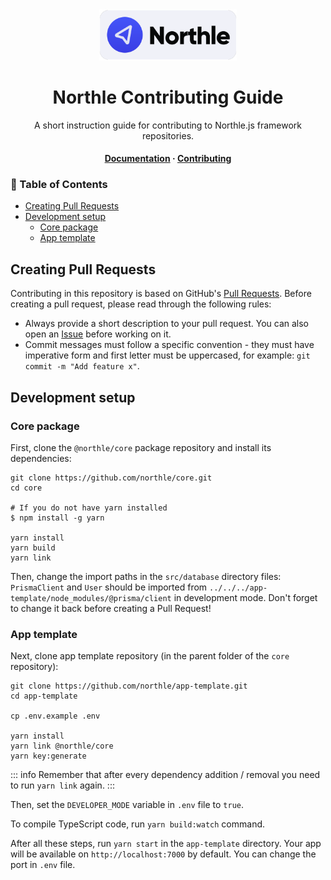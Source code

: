 <div align="center">
  <img src="../.github/logo-full.png" width="220">

  <h1>Northle Contributing Guide</h1>

  <p align="center">A short instruction guide for contributing to Northle.js framework repositories.</p>

  <h4>
    <a href="../README.md">Documentation</a>
    <span> · </span>
    <a href="CONTRIBUTING.md">Contributing</a>
  </h4>
</div>

<!-- omit in toc -->
### 📓 Table of Contents

- [Creating Pull Requests](#creating-pull-requests)
- [Development setup](#development-setup)
  - [Core package](#core-package)
  - [App template](#app-template)

## Creating Pull Requests

Contributing in this repository is based on GitHub's [Pull Requests](https://docs.github.com/en/pull-requests/collaborating-with-pull-requests/proposing-changes-to-your-work-with-pull-requests/about-pull-requests). Before creating a pull request, please read through the following rules:

- Always provide a short description to your pull request. You can also open an [Issue](https://docs.github.com/en/issues/tracking-your-work-with-issues/about-issues) before working on it.
- Commit messages must follow a specific convention - they must have imperative form and first letter must be uppercased, for example: `git commit -m "Add feature x"`.

## Development setup

### Core package

First, clone the `@northle/core` package repository and install its dependencies:

```shell
git clone https://github.com/northle/core.git
cd core

# If you do not have yarn installed
$ npm install -g yarn

yarn install
yarn build
yarn link
```

Then, change the import paths in the `src/database` directory files: `PrismaClient` and `User` should be imported from `../../../app-template/node_modules/@prisma/client` in development mode. Don't forget to change it back before creating a Pull Request!

### App template

Next, clone app template repository (in the parent folder of the `core` repository):

```shell
git clone https://github.com/northle/app-template.git
cd app-template

cp .env.example .env

yarn install
yarn link @northle/core
yarn key:generate
```

::: info
Remember that after every dependency addition / removal you need to run `yarn link` again.
:::

Then, set the `DEVELOPER_MODE` variable in `.env` file to `true`.

To compile TypeScript code, run `yarn build:watch` command.

After all these steps, run `yarn start` in the `app-template` directory. Your app will be available on `http://localhost:7000` by default. You can change the port in `.env` file.
